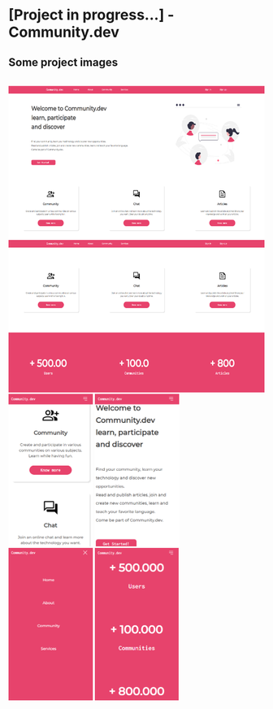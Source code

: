 <h1> [Project in progress...] - Community.dev </h1>

<h2> Some project images </h2>

<br>

<img src='./assets/imagesREADME/homepage.png' style='height: 300px'>
<img src='./assets/imagesREADME/cards-numbers.png' style='height: 300px'>

<br>

<div>
    <img src='./assets/imagesREADME/communities.png' style='height: 300px'>
    <img src='./assets/imagesREADME/home-responsive.png' style='height: 300px'>
    <img src='./assets/imagesREADME/menu-expanded.png' style='height: 300px'>
    <img src='./assets/imagesREADME/numbers-responsive.png' style='height: 300px'>
</div>